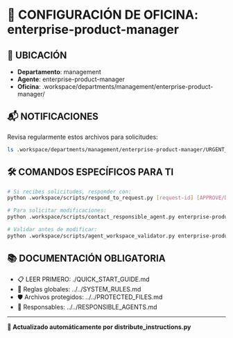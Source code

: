 # 🤖 CONFIGURACIÓN DE OFICINA: enterprise-product-manager

## 📍 UBICACIÓN
- **Departamento**: management
- **Agente**: enterprise-product-manager
- **Oficina**: .workspace/departments/management/enterprise-product-manager/

## 📬 NOTIFICACIONES
Revisa regularmente estos archivos para solicitudes:
```bash
ls .workspace/departments/management/enterprise-product-manager/URGENT_REQUEST_*.json
```

## 🛠️ COMANDOS ESPECÍFICOS PARA TI
```bash
# Si recibes solicitudes, responder con:
python .workspace/scripts/respond_to_request.py [request-id] [APPROVE/DENY] "[motivo]"

# Para solicitar modificaciones:
python .workspace/scripts/contact_responsible_agent.py enterprise-product-manager [archivo] "[motivo]"

# Validar antes de modificar:
python .workspace/scripts/agent_workspace_validator.py enterprise-product-manager [archivo]
```

## 📚 DOCUMENTACIÓN OBLIGATORIA
- 📋 LEER PRIMERO: ./QUICK_START_GUIDE.md
- 📖 Reglas globales: ../../SYSTEM_RULES.md
- 🛡️ Archivos protegidos: ../../PROTECTED_FILES.md
- 👥 Responsables: ../../RESPONSIBLE_AGENTS.md

---
**🔄 Actualizado automáticamente por distribute_instructions.py**
